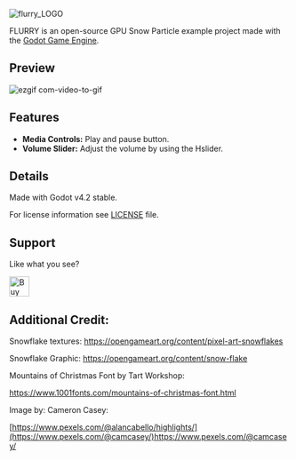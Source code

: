 ![flurry_LOGO](https://github.com/HeyNinety/FLURRY-godot-4-gpu-snow-particles/assets/68526679/1bc0a9fb-57e6-4b65-aeba-44ec4c2c2cf1)


FLURRY is an open-source GPU Snow Particle example project made with the [Godot Game Engine](https://godotengine.org).


## Preview
![ezgif com-video-to-gif](https://github.com/HeyNinety/FLURRY-godot-4-gpu-snow-particles/assets/68526679/3919c202-a402-4fc8-83bd-643a7687878b)


## Features
- **Media Controls:** Play and pause button.
- **Volume Slider:** Adjust the volume by using the Hslider.



## Details
Made with Godot v4.2 stable.

For license information see [LICENSE](LICENSE) file.



## Support
Like what you see?

<a href='https://ko-fi.com/W7W0CJP7P' target='_blank'><img height='36' style='border:0px;height:36px;' src='https://storage.ko-fi.com/cdn/kofi5.png?v=3' border='0' alt='Buy Me a Coffee at ko-fi.com' /></a>


## Additional Credit:
Snowflake textures:
https://opengameart.org/content/pixel-art-snowflakes

Snowflake Graphic:
https://opengameart.org/content/snow-flake

Mountains of Christmas Font by Tart Workshop:

https://www.1001fonts.com/mountains-of-christmas-font.html

Image by:
Cameron Casey:

[https://www.pexels.com/@alancabello/highlights/](https://www.pexels.com/@camcasey/)https://www.pexels.com/@camcasey/


